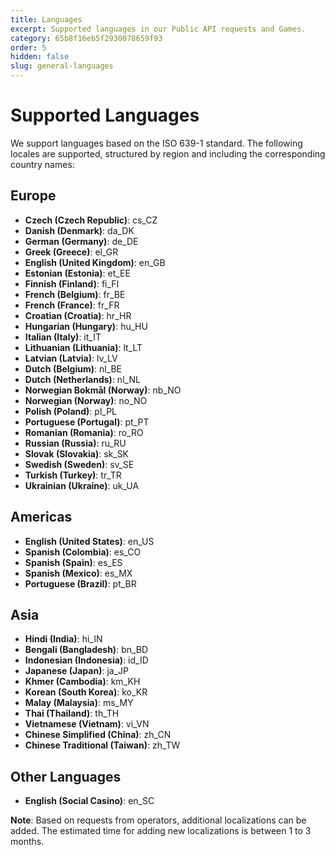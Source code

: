 ```yaml
---
title: Languages
excerpt: Supported languages in our Public API requests and Games.
category: 65b8f16eb5f2930078659f93
order: 5
hidden: false
slug: general-languages
---
```


# Supported Languages

We support languages based on the ISO 639-1 standard. The following locales are supported, structured by region and including the corresponding country names:

## Europe

- **Czech (Czech Republic)**: cs_CZ
- **Danish (Denmark)**: da_DK
- **German (Germany)**: de_DE
- **Greek (Greece)**: el_GR
- **English (United Kingdom)**: en_GB
- **Estonian (Estonia)**: et_EE
- **Finnish (Finland)**: fi_FI
- **French (Belgium)**: fr_BE
- **French (France)**: fr_FR
- **Croatian (Croatia)**: hr_HR
- **Hungarian (Hungary)**: hu_HU
- **Italian (Italy)**: it_IT
- **Lithuanian (Lithuania)**: lt_LT
- **Latvian (Latvia)**: lv_LV
- **Dutch (Belgium)**: nl_BE
- **Dutch (Netherlands)**: nl_NL
- **Norwegian Bokmål (Norway)**: nb_NO
- **Norwegian (Norway)**: no_NO
- **Polish (Poland)**: pl_PL
- **Portuguese (Portugal)**: pt_PT
- **Romanian (Romania)**: ro_RO
- **Russian (Russia)**: ru_RU
- **Slovak (Slovakia)**: sk_SK
- **Swedish (Sweden)**: sv_SE
- **Turkish (Turkey)**: tr_TR
- **Ukrainian (Ukraine)**: uk_UA

## Americas

- **English (United States)**: en_US
- **Spanish (Colombia)**: es_CO
- **Spanish (Spain)**: es_ES
- **Spanish (Mexico)**: es_MX
- **Portuguese (Brazil)**: pt_BR

## Asia

- **Hindi (India)**: hi_IN
- **Bengali (Bangladesh)**: bn_BD
- **Indonesian (Indonesia)**: id_ID
- **Japanese (Japan)**: ja_JP
- **Khmer (Cambodia)**: km_KH
- **Korean (South Korea)**: ko_KR
- **Malay (Malaysia)**: ms_MY
- **Thai (Thailand)**: th_TH
- **Vietnamese (Vietnam)**: vi_VN
- **Chinese Simplified (China)**: zh_CN
- **Chinese Traditional (Taiwan)**: zh_TW

## Other Languages

- **English (Social Casino)**: en_SC

**Note**: Based on requests from operators, additional localizations can be added. The estimated time for adding new localizations is between 1 to 3 months.
